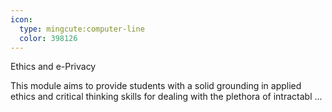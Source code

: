 ```yaml
---
icon:
  type: mingcute:computer-line
  color: 398126
---
```

Ethics and e-Privacy

This module aims to provide students with a solid grounding in applied ethics and critical thinking skills for dealing with the plethora of intractabl ... 
